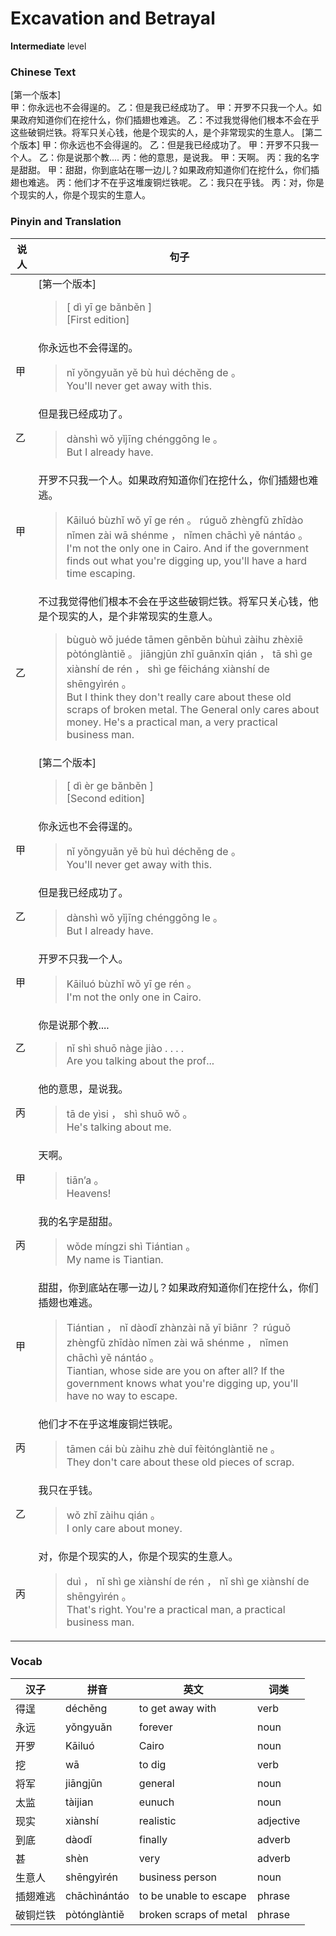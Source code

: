 # Excavation and Betrayal
**Intermediate** level
### Chinese Text
[第一个版本]<br />甲：你永远也不会得逞的。
乙：但是我已经成功了。
甲：开罗不只我一个人。如果政府知道你们在挖什么，你们插翅也难逃。
乙：不过我觉得他们根本不会在乎这些破铜烂铁。将军只关心钱，他是个现实的人，是个非常现实的生意人。
[第二个版本]
甲：你永远也不会得逞的。
乙：但是我已经成功了。
甲：开罗不只我一个人。
乙：你是说那个教....
丙：他的意思，是说我。
甲：天啊。
丙：我的名字是甜甜。
甲：甜甜，你到底站在哪一边儿？如果政府知道你们在挖什么，你们插翅也难逃。
丙：他们才不在乎这堆废铜烂铁呢。
乙：我只在乎钱。
丙：对，你是个现实的人，你是个现实的生意人。

### Pinyin and Translation
|说人|句子|
|----|----|
||[第一个版本]<blockquote>[ dì  yī ge bǎnběn ]<br />[First edition]</blockquote>|
|甲|你永远也不会得逞的。<blockquote>nǐ yǒngyuǎn yě bù huì déchěng de 。<br />You'll never get away with this.</blockquote>|
|乙|但是我已经成功了。<blockquote>dànshì wǒ yǐjīng chénggōng le 。<br />But I already have.</blockquote>|
|甲|开罗不只我一个人。如果政府知道你们在挖什么，你们插翅也难逃。<blockquote>Kāiluó bùzhǐ wǒ yī ge rén 。 rúguǒ zhèngfǔ zhīdào nǐmen zài wā shénme ， nǐmen chāchì yě nántáo 。<br />I'm not the only one in Cairo. And if the government finds out what you're digging up, you'll have a hard time escaping.</blockquote>|
|乙|不过我觉得他们根本不会在乎这些破铜烂铁。将军只关心钱，他是个现实的人，是个非常现实的生意人。<blockquote>bùguò wǒ juéde tāmen gēnběn bùhuì zàihu zhèxiē pòtónglàntiě 。 jiāngjūn zhǐ guānxīn qián ， tā shì ge xiànshí de rén ， shì ge fēicháng xiànshí de shēngyìrén 。<br />But I think they don't really care about these old scraps of broken metal. The General only cares about money. He's a practical man, a very practical business man.</blockquote>|
||[第二个版本]<blockquote>[ dì  èr ge bǎnběn ]<br />[Second edition]</blockquote>|
|甲|你永远也不会得逞的。<blockquote>nǐ yǒngyuǎn yě bù huì déchěng de 。<br />You'll never get away with this.</blockquote>|
|乙|但是我已经成功了。<blockquote>dànshì wǒ yǐjīng chénggōng le 。<br />But I already have.</blockquote>|
|甲|开罗不只我一个人。<blockquote>Kāiluó bùzhǐ wǒ yī ge rén 。<br />I'm not the only one in Cairo.</blockquote>|
|乙|你是说那个教....<blockquote>nǐ shì shuō nàge jiào . . . .<br />Are you talking about the prof...</blockquote>|
|丙|他的意思，是说我。<blockquote>tā de yìsi ， shì shuō wǒ 。<br />He's talking about me.</blockquote>|
|甲|天啊。<blockquote>tiān’a 。<br />Heavens!</blockquote>|
|丙|我的名字是甜甜。<blockquote>wǒde míngzi shì Tiántian 。<br />My name is Tiantian.</blockquote>|
|甲|甜甜，你到底站在哪一边儿？如果政府知道你们在挖什么，你们插翅也难逃。<blockquote>Tiántian ， nǐ dàodǐ zhànzài nǎ yī biānr ？ rúguǒ zhèngfǔ zhīdào nǐmen zài wā shénme ， nǐmen chāchì yě nántáo 。<br />Tiantian, whose side are you on after all? If the government knows what you're digging up, you'll have no way to escape.</blockquote>|
|丙|他们才不在乎这堆废铜烂铁呢。<blockquote>tāmen cái bù zàihu zhè duī fèitónglàntiě ne 。<br />They don't care about these old pieces of scrap.</blockquote>|
|乙|我只在乎钱。<blockquote>wǒ zhǐ zàihu qián 。<br />I only care about money.</blockquote>|
|丙|对，你是个现实的人，你是个现实的生意人。<blockquote>duì ， nǐ shì ge xiànshí de rén ， nǐ shì ge xiànshí de shēngyìrén 。<br />That's right. You're a practical man, a practical business man.</blockquote>|
### Vocab
|汉子|拼音|英文|词类|
|----|----|----|----|
|得逞|déchěng|to get away with|verb|
|永远|yǒngyuǎn|forever|noun|
|开罗|Kāiluó|Cairo|noun|
|挖|wā|to dig|verb|
|将军|jiāngjūn|general|noun|
|太监|tàijian|eunuch|noun|
|现实|xiànshí|realistic|adjective|
|到底|dàodǐ|finally|adverb|
|甚|shèn|very|adverb|
|生意人|shēngyìrén|business person|noun|
|插翅难逃|chāchìnántáo|to be unable to escape|phrase|
|破铜烂铁|pòtónglàntiě|broken scraps of metal|phrase|